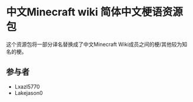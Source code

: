 # 中文Minecraft wiki 简体中文梗语资源包
这个资源包将一部分译名替换成了中文Minecraft Wiki成员之间的梗/其他较为知名的梗。
## 参与者
* Lxazl5770
* Lakejason0
